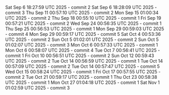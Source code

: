 Sat Sep  6 18:27:59 UTC 2025 - commit 2
Sat Sep  6 18:28:09 UTC 2025 - commit 3
Thu Sep 11 00:57:10 UTC 2025 - commit 2
Mon Sep 15 01:00:34 UTC 2025 - commit 2
Thu Sep 18 00:55:10 UTC 2025 - commit 1
Fri Sep 19 00:57:21 UTC 2025 - commit 2
Wed Sep 24 00:56:35 UTC 2025 - commit 1
Thu Sep 25 00:56:53 UTC 2025 - commit 1
Mon Sep 29 00:59:03 UTC 2025 - commit 4
Mon Sep 29 00:59:17 UTC 2025 - commit 5
Sat Oct  4 00:53:36 UTC 2025 - commit 2
Sun Oct  5 01:02:01 UTC 2025 - commit 2
Sun Oct  5 01:02:07 UTC 2025 - commit 3
Mon Oct  6 00:57:33 UTC 2025 - commit 1
Mon Oct  6 00:58:07 UTC 2025 - commit 4
Tue Oct  7 00:56:41 UTC 2025 - commit 1
Fri Oct 10 00:56:51 UTC 2025 - commit 2
Sun Oct 12 00:59:43 UTC 2025 - commit 2
Tue Oct 14 00:56:59 UTC 2025 - commit 1
Tue Oct 14 00:57:09 UTC 2025 - commit 2
Tue Oct 14 00:57:47 UTC 2025 - commit 5
Wed Oct 15 00:58:24 UTC 2025 - commit 1
Fri Oct 17 00:57:55 UTC 2025 - commit 2
Tue Oct 21 00:59:17 UTC 2025 - commit 1
Thu Oct 23 00:58:38 UTC 2025 - commit 1
Mon Oct 27 01:04:18 UTC 2025 - commit 1
Sat Nov  1 01:02:59 UTC 2025 - commit 3
